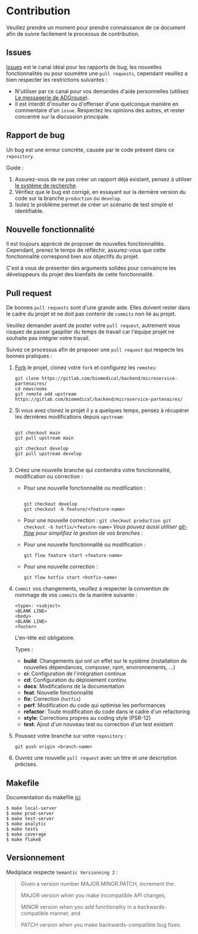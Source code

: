 # Contribution

Veuillez prendre un moment pour prendre connaissance de ce document afin de suivre facilement le processus de contribution.

## Issues

[Issues](https://gitlab.com/biomedical/backend/microservice-partenaires/-/issues) est le canal idéal pour les rapports de bug, les nouvelles fonctionnalités ou pour soumètre une `pull requests`, cependant veuillez a bien respecter les restrictions suivantes :

- N'utiliser par ce canal pour vos demandes d'aide personnelles (utilisez [Le messagerie de ADGroupe]()).
- Il est interdit d'insulter ou d'offenser d'une quelconque manière en commentaire d'un `issue`.
  Respectez les opinions des autres, et rester concentré sur la discussion principale.

## Rapport de bug

Un bug est une erreur concrète, causée par le code présent dans ce `repository`.

Guide :

1. Assurez-vous de ne pas créer un rapport déjà existant, pensez à utiliser [le système de recherche](https://gitlab.com/biomedical/backend/microservice-partenaires/-/issues).
2. Vérifiez que le bug est corrigé, en essayant sur la dernière version du code sur la branche `production` ou `develop`.
3. Isolez le problème permet de créer un scénario de test simple et identifiable.

## Nouvelle fonctionnalité

Il est toujours apprécié de proposer de nouvelles fonctionnalités. Cependant, prenez le temps de réfléchir, assurez-vous que cette fonctionnalité correspond bien aux objectifs du projet.

C'est à vous de présenter des arguments solides pour convaincre les développeurs du projet des bienfaits de cette fonctionnalité.

## Pull request

De bonnes `pull requests` sont d'une grande aide. Elles doivent rester dans le cadre du projet et ne doit pas contenir de `commits` non lié au projet.

Veuillez demander avant de poster votre `pull request`, autrement vous risquez de passer gaspiller du temps de travail car l'équipe projet ne souhaite pas intégrer votre travail.

Suivez ce processus afin de proposer une `pull request` qui respecte les bonnes pratiques :

1. [Fork](http://help.github.com/fork-a-repo/) le projet, clonez votre `fork` et configurez les `remotes`:
   ```
   git clone https://gitlab.com/biomedical/backend/microservice-partenaires/
   cd newsrooms
   git remote add upstream https://gitlab.com/biomedical/backend/microservice-partenaires/
   ```
2. Si vous avez clonez le projet il y a quelques temps, pensez à récupérer les dernières modifications depuis `upstream`:

   ```

   git checkout main
   git pull upstream main

   git checkout develop
   git pull upstream develop


   ```

3. Créez une nouvelle branche qui contiendra votre fonctionnalité, modification ou correction :

   - Pour une nouvelle fonctionnalité ou modification :

     ```

     git checkout develop
     git checkout -b feature/<feature-name>
     ```

   - Pour une nouvelle correction :
     `git checkout production git checkout -b hotfix/<feature-name>`
     _Vous pouvez aussi utiliser [git-flow](https://danielkummer.github.io/git-flow-cheatsheet/index.fr_FR.html) pour simplifiez la gestion de vos branches :_
   - Pour une nouvelle fonctionnalité ou modification :
     ```
     git flow feature start <feature-name>
     ```
   - Pour une nouvelle correction :
     ```
     git flow hotfix start <hotfix-name>
     ```

4. `Commit` vos changements, veuillez à respecter la convention de nommage de vos `commits` de la manière suivante :

   ```
   <type>: <subject>
   <BLANK LINE>
   <body>
   <BLANK LINE>
   <footer>
   ```

   L'en-tête est obligatoire.

   Types :

   - **build**: Changements qui ont un effet sur le système (installation de nouvelles dépendances, composer, npm, environnements, ...)
   - **ci**: Configuration de l'intégration continue
   - **cd**: Configuration du déploiement continu
   - **docs**: Modifications de la documentation
   - **feat**: Nouvelle fonctionnalité
   - **fix**: Correction (`hotfix`)
   - **perf**: Modification du code qui optimise les performances
   - **refactor**: Toute modification du code dans le cadre d'un refactoring
   - **style**: Corrections propres au coding style (PSR-12)
   - **test**: Ajout d'un nouveau test ou correction d'un test existant

5. Poussez votre branche sur votre `repository` :
   ```
   git push origin <branch-name>
   ```
6. Ouvrez une nouvelle `pull request` avec un titre et une description précises.

## Makefile

Documentation du makefile [ici](Makefile)

```
$ make local-server
$ make prod-server
$ make test-server
$ make analytic
$ make tests
$ make coverage
$ make flake8
```

## Versionnement

Mediplace respecte `Semantic Versionning 2` :

> Given a version number MAJOR.MINOR.PATCH, increment the:
>
> MAJOR version when you make incompatible API changes,
>
> MINOR version when you add functionality in a backwards-compatible manner, and
>
> PATCH version when you make backwards-compatible bug fixes.
